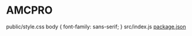 # AMCPRO
public/style.css
body { font-family: sans-serif; }
src/index.js
[package.json](https://github.com/user-attachments/files/21520938/package.json)
